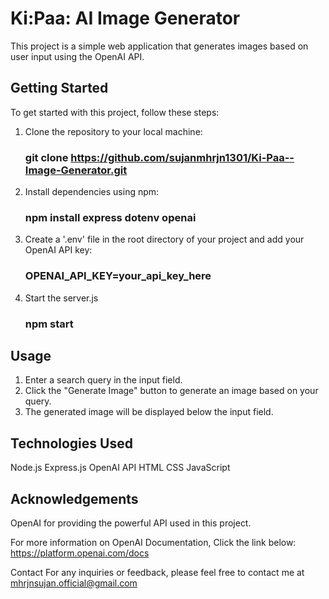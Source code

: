 # Ki:Paa: AI Image Generator
This project is a simple web application that generates images based on user input using the OpenAI API.

## Getting Started
To get started with this project, follow these steps:
1. Clone the repository to your local machine:
   ### git clone https://github.com/sujanmhrjn1301/Ki-Paa--Image-Generator.git
2. Install dependencies using npm:
    ### npm install express dotenv openai
3. Create a '.env' file in the root directory of your project and add your OpenAI API key:
     ### OPENAI_API_KEY=your_api_key_here
4. Start the server.js
    ### npm start

## Usage
1. Enter a search query in the input field.
2. Click the "Generate Image" button to generate an image based on your query.
3. The generated image will be displayed below the input field.

## Technologies Used
Node.js
Express.js
OpenAI API
HTML
CSS
JavaScript

## Acknowledgements
OpenAI for providing the powerful API used in this project.

For more information on OpenAI Documentation, Click the link below:
https://platform.openai.com/docs

Contact
For any inquiries or feedback, please feel free to contact me at mhrjnsujan.official@gmail.com
